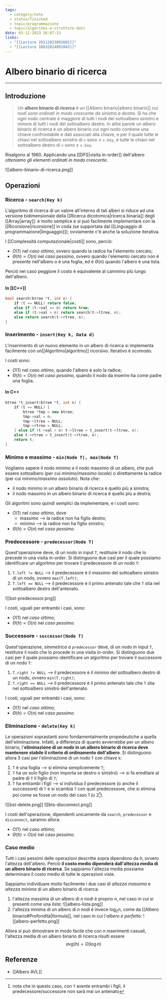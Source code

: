 ```yaml
---
tags:
  - category/note
  - status/finished
  - topic/programmazione
  - topic/algoritmi-e-strutture-dati
date: 03-12-2023 16:07:13
links:
  - "[[Lecture 29112023092601]]"
  - "[[Lecture 18032024091043]]"
---
```

# Albero binario di ricerca
---
## Introduzione
> Un **albero binario di ricerca** è un [[Albero binario|albero binario]] cui _nodi sono ordinati in modo crescente da sinistra a destra_. Si ha che ogni nodo centrale è maggiore di tutti i nodi del sottoalbero sinistro e minore di tutti i nodi del sottoalbero destro. In altre parole un albero binario di ricerca è un albero binario cui ogni nodo contiene una chiave confrontabile e dati associati alla chiave, e per il quale tutte le chiavi nel sottoalbero sinistro di `v` sono $\leq$ `v.key`, e tutte le chiavi nel sottoalbero destro di `v` sono $\geq$ `v.key`.

Risalgono al 1960. Applicando una [[DFS|visita in-order]] dell'albero _otteniamo gli elementi ordinati in modo crescente_.

![[albero-binario-di-ricerca.png]]

## Operazioni
### Ricerca - `search(Key k)`
L'algoritmo di ricerca di un valore all'interno di tali alberi si riduce ad una versione bidimensionale della [[Ricerca dicotomica|ricerca binaria]] degli [[Array|array]]: è molto semplice e si può facilmente implementare con la [[Ricorsione|ricorsione]] in coda (se supportata dal [[Linguaggio di programmazione|linguaggio]]); ovviamente c'è anche la soluzione iterativa.

I [[Complessità computazionale|costi]] sono, perciò:
- $O(1)$ nel _caso ottimo_, ovvero quando la radice ha l'elemento cercato;
- $\Theta(h) = O(n)$ nel _caso pessimo_, ovvero quando l'elemento cercato non è presente nell'albero o è una foglia, ed è $\Theta(n)$ quando l'albero è una lista.

Perciò nel caso peggiore il costo è equivalente al cammino più lungo dell'albero.

#### In [[C++]]
```cpp
bool search(btree *t, int n) {
	if (t == NULL) return false;
	else if (t->val == n) return true;
	else if (t->val > n) return search(t->ltree, n);
	else return search(t->rtree, n);
}
```

### Inserimento - `insert(Key k, Data d)`
L'inserimento di un nuovo elemento in un albero di ricerca si implementa facilmente con un[[Algoritmo|algoritmo]] ricorsivo. Iterativo è scomodo.

I costi sono:
- $O(1)$ nel _caso ottimo_, quando l'albero è solo la radice;
- $\Theta(h) = O(n)$ nel _caso pessimo_, quando il nodo da inserire ha come padre una foglia.

#### In C++
```cpp
btree *t_insert(btree *t, int n) {
	if (t == NULL) {
		btree *tmp = new btree;
		tmp->val = n;
		tmp->ltree = NULL;
		tmp->rtree = NULL;
	} else if (t->val > n) t->ltree = t_insert(t->ltree, n);
	else t->rtree = t_insert(t->rtree, n);
	return t;
}
```

### Minimo e massimo - `min(Node T), max(Node T)`
Vogliamo sapere il nodo minimo e il nodo massimo di un albero, che può essere sottoalbero (per cui _minimo/massimo locale_) o direttamente la radice (per cui _minimo/massimo assoluto_). Nota che:
- il nodo minimo in un albero binario di ricerca è quello più a sinistra;
- il nodo massimo in un albero binario di ricerca è quello più a destra;

Gli algoritmi sono quindi semplici da implementare, e i costi sono:
- $O(1)$ nel _caso ottimo_, dove
	- massimo --> la radice non ha figlio destro;
	- minimo --> la radice non ha figlio sinistro;
- $\Theta(h) = O(n)$ nel _caso pessimo_.

### Predecessore - `predecessor(Node T)`
Quest'operazione deve, di un nodo in input `T`, restituire il nodo che lo precede in una visita _in-order_. Si distinguono due casi per il quale possiamo identificare un algoritmo per trovare il predecessore di un nodo `T`:
1. `T.left != NULL` --> il predecessore è il _massimo_ del sottoalbero sinistro di un nodo, ovvero `max(T.left)`;
2. `T.left == NULL` --> il predecessore è il primo antenato tale che `T` stia nel sottoalbero destro dell'antenato.

![[bst-predecessor.png]]

I costi, uguali per entrambi i casi, sono:
- $O(1)$ nel _caso ottimo_;
- $\Theta(h) = O(n)$ nel _caso pessimo_.

### Successore - `successor(Node T)`
Quest'operazione, _simmetrica a `predecessor`_ deve, di un nodo in input `T`, restituire il nodo che lo procede in una visita _in-order_. Si distinguono due casi per il quale possiamo identificare un algoritmo per trovare il successore di un nodo `T`:
1. `T.right != NULL` --> il predecessore è il _minimo_ del sottoalbero destro di un nodo, ovvero `min(T.right)`;
2. `T.right == NULL` --> il predecessore è il primo antenato tale che `T` stia nel sottoalbero sinistro dell'antenato.

I costi, uguali per entrambi i casi, sono:
- $O(1)$ nel _caso ottimo_;
- $\Theta(h) = O(n)$ nel _caso pessimo_.

### Eliminazione - `delete(Key k)`
Le operazioni soprastanti sono fondamentalmente propedeutiche a quella dell'eliminazione. Infatti, a differenza di quanto avverrebbe per un albero binario, l'**eliminazione di un nodo in un albero binario di ricerca deve mantenere stabile il criterio di ordinamento dell'albero**. Si distinguono allora 3 casi per l'eliminazione di un nodo `T` con chiave `k`:
1. `T` è una foglia --> si elimina semplicemente `T`;
2. `T` ha un solo figlio (non importa se destro o sinistro) --> si fa ereditare al padre di `T` il figlio di `T`;
3. `T` ha entrambi i figli --> si individua il predecessore (o anche il successore) di `T` e si scambia `T` con quel predecessore, che si elimina poi come se fosse un nodo del caso 1 (o 2[^1]).

![[bst-delete.png]]
![[bts-disconnect.png]]

I costi dell'operazione, dipendenti unicamente da `search`, `predecessor` e `disconnect`, saranno allora:
- $O(1)$ nel _caso ottimo_;
- $\Theta(h) = O(n)$ nel _caso pessimo_.

### Caso medio
Tutti i casi pessimi delle operazioni descritte sopra dipendono da $h$, ovvero l'altezza dell'albero. Perciò **il costo medio dipenderà dall'altezza media di un albero binario di ricerca**. Se sappiamo l'altezza media possiamo determinare il costo medio di tutte le operazioni viste.

Sappiamo individuare molto facilmente i due casi di _altezza massima_ e _altezza minima_ di un albero binario di ricerca:
1. l'altezza massima di un albero di $n$ nodi è proprio $n$, nel caso in cui si presenti come una _lista_: ![[albero-lista.png]]
2. l'altezza minima di un albero di $n$ nodi è invece $\log_{2}{n}$, come da [[Albero binario#Profondità|formula]], nel caso in cui l'_albero è perfetto_: ![[albero-perfetto.png]]

Allora si può dimostrare in modo facile che con $n$ inserimenti casuali, l'altezza media di un albero binario di ricerca risulti essere
$$avg(h) = O(\log{n})$$

## Referenze
- [[Albero AVL]]

[^1]: nota che in questo caso, con `T` avente entrambi i figli, il predecessore/successore non sarà mai un antenato